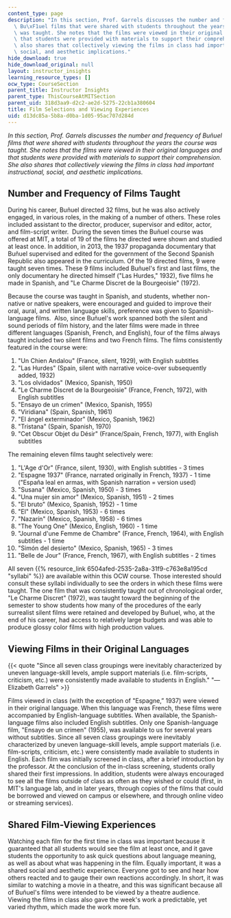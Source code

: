 ```yaml
---
content_type: page
description: "In this section, Prof. Garrels discusses the number and frequency of\
  \ Bu\xF1uel films that were shared with students throughout the years the course\
  \ was taught. She notes that the films were viewed in their original languages and\
  \ that students were provided with materials to support their comprehension. She\
  \ also shares that collectively viewing the films in class had important instructional,\
  \ social, and aesthetic implications."
hide_download: true
hide_download_original: null
layout: instructor_insights
learning_resource_types: []
ocw_type: CourseSection
parent_title: Instructor Insights
parent_type: ThisCourseAtMITSection
parent_uid: 318d3aa9-d2c2-ae2d-5275-22cb1a380604
title: Film Selections and Viewing Experiences
uid: d13dc85a-5b8a-d0ba-1d05-95ac707d284d
---
```


_In this section, Prof. Garrels discusses the number and frequency of Buñuel films that were shared with students throughout the years the course was taught. She notes that the films were viewed in their original languages and that students were provided with materials to support their comprehension. She also shares that collectively viewing the films in class had important instructional, social, and aesthetic implications._

Number and Frequency of Films Taught
------------------------------------

During his career, Buñuel directed 32 films, but he was also actively engaged, in various roles, in the making of a number of others. These roles included assistant to the director, producer, supervisor and editor, actor, and film-script writer.  During the seven times the Buñuel course was offered at MIT, a total of 19 of the films he directed were shown and studied at least once. In addition, in 2013, the 1937 propaganda documentary that Buñuel supervised and edited for the government of the Second Spanish Republic also appeared in the curriculum. Of the 19 directed films, 9 were taught seven times. These 9 films included Buñuel's first and last films, the only documentary he directed himself ("Las Hurdes," 1932), five films he made in Spanish, and "Le Charme Discret de la Bourgeoisie" (1972). 

Because the course was taught in Spanish, and students, whether non-native or native speakers, were encouraged and guided to improve their oral, aural, and written language skills, preference was given to Spanish-language films.  Also, since Buñuel's work spanned both the silent and sound periods of film history, and the later films were made in three different languages (Spanish, French, and English), four of the films always taught included two silent films and two French films. The films consistently featured in the course were: 

1.  "Un Chien Andalou" (France, silent, 1929), with English subtitles
2.  "Las Hurdes" (Spain, silent with narrative voice-over subsequently added, 1932)
3.  "Los olvidados" (Mexico, Spanish, 1950)
4.  "Le Charme Discret de la Bourgeoisie" (France, French, 1972), with English subtitles
5.  "Ensayo de un crimen" (Mexico, Spanish, 1955)
6.  "Viridiana" (Spain, Spanish, 1961)
7.  "El ángel exterminador" (Mexico, Spanish, 1962)
8.  "Tristana" (Spain, Spanish, 1970)
9.  "Cet Obscur Objet du Désir" (France/Spain, French, 1977), with English subtitles

The remaining eleven films taught selectively were:

1.  "L'Age d'Or" (France, silent, 1930), with English subtitles - 3 times
2.  "Espagne 1937" (France, narrated originally in French, 1937) - 1 time ("España leal en armas, with Spanish narration = version used)
3.  "Susana" (Mexico, Spanish, 1950) - 3 times
4.  "Una mujer sin amor" (Mexico, Spanish, 1951) - 2 times
5.  "El bruto" (Mexico, Spanish, 1952) - 1 time
6.  "El" (Mexico, Spanish, 1953) - 6 times
7.  "Nazarín" (Mexico, Spanish, 1958) - 6 times
8.  "The Young One" (Mexico, English, 1960) - 1 time
9.  "Journal d'une Femme de Chambre" (France, French, 1964), with English subtitles - 1 time
10.  "Simón del desierto" (Mexico, Spanish, 1965) - 3 times
11.  "Belle de Jour" (France, French, 1967), with English subtitles - 2 times

All seven {{% resource_link 6504afed-2535-2a8a-31f9-c763e8a195cd "syllabi" %}} are available within this OCW course. Those interested should consult these syllabi individually to see the orders in which these films were taught. The one film that was consistently taught out of chronological order, "Le Charme Discret" (1972), was taught toward the beginning of the semester to show students how many of the procedures of the early surrealist silent films were retained and developed by Buñuel, who, at the end of his career, had access to relatively large budgets and was able to produce glossy color films with high production values.

Viewing Films in their Original Languages
-----------------------------------------

{{< quote "Since all seven class groupings were inevitably characterized by uneven language-skill levels, ample support materials (i.e. film-scripts, criticism, etc.) were consistently made available to students in English." "— Elizabeth Garrels" >}}

Films viewed in class (with the exception of "Espagne,” 1937) were viewed in their original language. When this language was French, these films were accompanied by English-language subtitles. When available, the Spanish-language films also included English subtitles. Only one Spanish-language film, "Ensayo de un crimen" (1955), was available to us for several years without subtitles. Since all seven class groupings were inevitably characterized by uneven language-skill levels, ample support materials (i.e. film-scripts, criticism, etc.) were consistently made available to students in English. Each film was initially screened in class, after a brief introduction by the professor. At the conclusion of the in-class screening, students orally shared their first impressions. In addition, students were always encouraged to see all the films outside of class as often as they wished or could (first, in MIT's language lab, and in later years, through copies of the films that could be borrowed and viewed on campus or elsewhere, and through online video or streaming services).

Shared Film-Viewing Experiences
-------------------------------

Watching each film for the first time in class was important because it guaranteed that all students would see the film at least once, and it gave students the opportunity to ask quick questions about language meaning, as well as about what was happening in the film. Equally important, it was a shared social and aesthetic experience. Everyone got to see and hear how others reacted and to gauge their own reactions accordingly. In short, it was similar to watching a movie in a theatre, and this was significant because all of Buñuel's films were intended to be viewed by a theatre audience. Viewing the films in class also gave the week's work a predictable, yet varied rhythm, which made the work more fun.